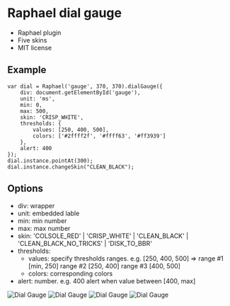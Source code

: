 # Raphael dial gauge
- Raphael plugin
- Five skins
- MIT license

Example
-------

```
var dial = Raphael('gauge', 370, 370).dialGauge({
	div: document.getElementById('gauge'),
	unit: 'ms',
	min: 0,
	max: 500,
	skin: 'CRISP_WHITE',
	thresholds: {
		values: [250, 400, 500],
		colors: ['#2ffff2f', '#ffff63', '#ff3939']
	},
	alert: 400
});
dial.instance.pointAt(300);
dial.instance.changeSkin("CLEAN_BLACK");
```

Options
-------

* div: wrapper
* unit: embedded lable
* min: min number
* max: max number
* skin: 'COLSOLE_RED' | 'CRISP_WHITE' | 'CLEAN_BLACK' | 'CLEAN_BLACK_NO_TRICKS' | 'DISK_TO_BBR'
* thresholds: 
	* values: specify thresholds ranges. e.g. [250, 400, 500] => range #1 [min, 250] range #2 [250, 400] range #3 [400, 500]
	* colors: corresponding colors
* alert: number. e.g. 400   alert when value between [400, max]


![Dial Gauge](https://raw.github.com/pengz/DialGauge/master/screenshot/dial1.png "Dial Gauge")
![Dial Gauge](https://raw.github.com/pengz/DialGauge/master/screenshot/dial2.png "Dial Gauge")
![Dial Gauge](https://raw.github.com/pengz/DialGauge/master/screenshot/dial3.png "Dial Gauge")
![Dial Gauge](https://raw.github.com/pengz/DialGauge/master/screenshot/dial4.png "Dial Gauge")
